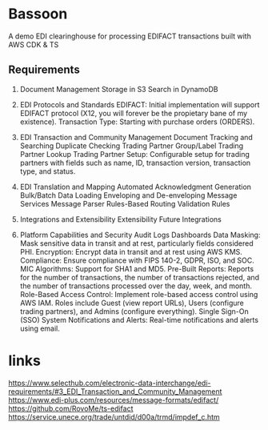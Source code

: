 # Bassoon
A demo EDI clearinghouse for processing EDIFACT transactions built with AWS CDK &amp; TS

## Requirements

1. Document Management
Storage in S3
Search in DynamoDB

2. EDI Protocols and Standards
EDIFACT: Initial implementation will support EDIFACT protocol (X12, you will forever be the propietary bane of my existence).
Transaction Type: Starting with purchase orders (ORDERS).

3. EDI Transaction and Community Management
Document Tracking and Searching
Duplicate Checking
Trading Partner Group/Label
Trading Partner Lookup
Trading Partner Setup: Configurable setup for trading partners with fields such as name, ID, transaction version, transaction type, and status.

4. EDI Translation and Mapping
Automated Acknowledgment Generation
Bulk/Batch Data Loading
Enveloping and De-enveloping Message Services
Message Parser
Rules-Based Routing
Validation Rules

5. Integrations and Extensibility
Extensibility
Future Integrations

6. Platform Capabilities and Security
Audit Logs
Dashboards
Data Masking: Mask sensitive data in transit and at rest, particularly fields considered PHI.
Encryption: Encrypt data in transit and at rest using AWS KMS.
Compliance: Ensure compliance with FIPS 140-2, GDPR, ISO, and SOC.
MIC Algorithms: Support for SHA1 and MD5.
Pre-Built Reports: Reports for the number of transactions, the number of transactions rejected, and the number of transactions processed over the day, week, and month.
Role-Based Access Control: Implement role-based access control using AWS IAM. Roles include Guest (view report URLs), Users (configure trading partners), and Admins (configure everything).
Single Sign-On (SSO)
System Notifications and Alerts: Real-time notifications and alerts using email.


# links

https://www.selecthub.com/electronic-data-interchange/edi-requirements/#3_EDI_Transaction_and_Community_Management
https://www.edi-plus.com/resources/message-formats/edifact/
https://github.com/RovoMe/ts-edifact
https://service.unece.org/trade/untdid/d00a/trmd/impdef_c.htm
